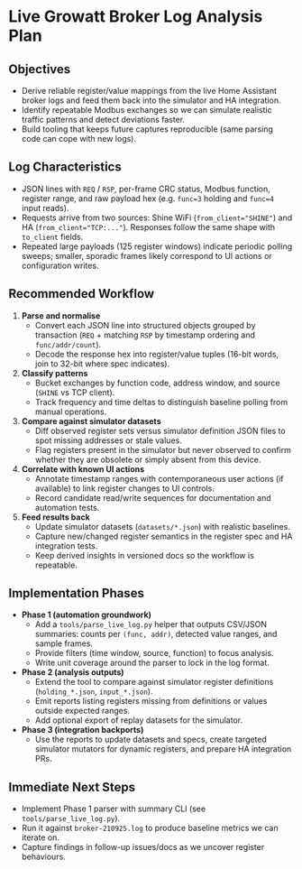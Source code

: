 # Live Growatt Broker Log Analysis Plan

## Objectives
- Derive reliable register/value mappings from the live Home Assistant broker logs and feed them back into the simulator and HA integration.
- Identify repeatable Modbus exchanges so we can simulate realistic traffic patterns and detect deviations faster.
- Build tooling that keeps future captures reproducible (same parsing code can cope with new logs).

## Log Characteristics
- JSON lines with `REQ` / `RSP`, per-frame CRC status, Modbus function, register range, and raw payload hex (e.g. `func=3` holding and `func=4` input reads).
- Requests arrive from two sources: Shine WiFi (`from_client="SHINE"`) and HA (`from_client="TCP:..."`). Responses follow the same shape with `to_client` fields.
- Repeated large payloads (125 register windows) indicate periodic polling sweeps; smaller, sporadic frames likely correspond to UI actions or configuration writes.

## Recommended Workflow
1. **Parse and normalise**
   - Convert each JSON line into structured objects grouped by transaction (`REQ` + matching `RSP` by timestamp ordering and `func/addr/count`).
   - Decode the response hex into register/value tuples (16-bit words, join to 32-bit where spec indicates).
2. **Classify patterns**
   - Bucket exchanges by function code, address window, and source (`SHINE` vs TCP client).
   - Track frequency and time deltas to distinguish baseline polling from manual operations.
3. **Compare against simulator datasets**
   - Diff observed register sets versus simulator definition JSON files to spot missing addresses or stale values.
   - Flag registers present in the simulator but never observed to confirm whether they are obsolete or simply absent from this device.
4. **Correlate with known UI actions**
   - Annotate timestamp ranges with contemporaneous user actions (if available) to link register changes to UI controls.
   - Record candidate read/write sequences for documentation and automation tests.
5. **Feed results back**
   - Update simulator datasets (`datasets/*.json`) with realistic baselines.
   - Capture new/changed register semantics in the register spec and HA integration tests.
   - Keep derived insights in versioned docs so the workflow is repeatable.

## Implementation Phases
- **Phase 1 (automation groundwork)**
  - Add a `tools/parse_live_log.py` helper that outputs CSV/JSON summaries: counts per `(func, addr)`, detected value ranges, and sample frames.
  - Provide filters (time window, source, function) to focus analysis.
  - Write unit coverage around the parser to lock in the log format.
- **Phase 2 (analysis outputs)**
  - Extend the tool to compare against simulator register definitions (`holding_*.json`, `input_*.json`).
  - Emit reports listing registers missing from definitions or values outside expected ranges.
  - Add optional export of replay datasets for the simulator.
- **Phase 3 (integration backports)**
  - Use the reports to update datasets and specs, create targeted simulator mutators for dynamic registers, and prepare HA integration PRs.

## Immediate Next Steps
- Implement Phase 1 parser with summary CLI (see `tools/parse_live_log.py`).
- Run it against `broker-210925.log` to produce baseline metrics we can iterate on.
- Capture findings in follow-up issues/docs as we uncover register behaviours.
